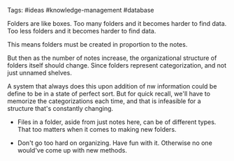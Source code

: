 Tags: #ideas #knowledge-management #database

Folders are like boxes.
Too many folders and it becomes harder to find data.
Too less folders and it becomes harder to find data.

This means folders must be created in proportion to the notes.

But then as the number of notes increase, the organizational structure of folders itself should change. Since folders represent categorization, and not just unnamed shelves.


A system that always does this upon addition of nw information could be define to be in a state of perfect sort. But for quick recall, we'll have to memorize the categorizations each time, and that is infeasible for a structure that's constantly changing.


- Files in a folder, aside from just notes here, can be of different types. That too matters when it comes to making new folders.

- Don't go too hard on organizing. Have fun with it. Otherwise no one would've come up with new methods.